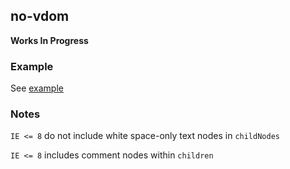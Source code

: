 no-vdom
--------

**Works In Progress**

### Example


See [example](test/NvdTest.hx)


### Notes

`IE <= 8` do not include white space-only text nodes in `childNodes`

`IE <= 8` includes comment nodes within `children`
